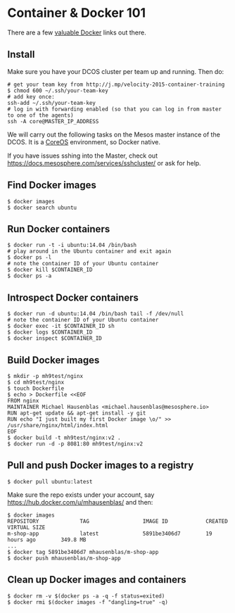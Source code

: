 # Container & Docker 101

There are a few [valuable Docker](http://www.nkode.io/2014/08/24/valuable-docker-links.html) links out there.

## Install

Make sure you have your DCOS cluster per team up and running. Then do:

    # get your team key from http://j.mp/velocity-2015-container-training 
    $ chmod 600 ~/.ssh/your-team-key
    # add key once:
    ssh-add ~/.ssh/your-team-key
    # log in with forwarding enabled (so that you can log in from master to one of the agents)
    ssh -A core@MASTER_IP_ADDRESS

We will carry out the following tasks on the Mesos master instance of the DCOS. It is a [CoreOS](https://coreos.com/) environment, so Docker native.

If you have issues sshing into the Master, check out https://docs.mesosphere.com/services/sshcluster/ or ask for help.

## Find Docker images
    
    $ docker images
    $ docker search ubuntu

## Run Docker containers
    
    $ docker run -t -i ubuntu:14.04 /bin/bash
    # play around in the Ubuntu container and exit again
    $ docker ps -l
    # note the container ID of your Ubuntu container
    $ docker kill $CONTAINER_ID 
    $ docker ps -a

## Introspect Docker containers

    $ docker run -d ubuntu:14.04 /bin/bash tail -f /dev/null 
    # note the container ID of your Ubuntu container
    $ docker exec -it $CONTAINER_ID sh
    $ docker logs $CONTAINER_ID
    $ docker inspect $CONTAINER_ID

## Build Docker images

    $ mkdir -p mh9test/nginx
    $ cd mh9test/nginx
    $ touch Dockerfile
    $ echo > Dockerfile <<EOF
    FROM nginx
    MAINTAINER Michael Hausenblas <michael.hausenblas@mesosphere.io>
    RUN apt-get update && apt-get install -y git
    RUN echo "I just built my first Docker image \o/" >> /usr/share/nginx/html/index.html
    EOF
    $ docker build -t mh9test/nginx:v2 .
    $ docker run -d -p 8081:80 mh9test/nginx:v2

## Pull and push Docker images to a registry

    $ docker pull ubuntu:latest

Make sure the repo exists under your account, say https://hub.docker.com/u/mhausenblas/ and then:
    
    $ docker images
    REPOSITORY             TAG                 IMAGE ID            CREATED             VIRTUAL SIZE
    m-shop-app             latest              5891be3406d7        19 hours ago        349.8 MB
    ...
    $ docker tag 5891be3406d7 mhausenblas/m-shop-app 
    $ docker push mhausenblas/m-shop-app

## Clean up Docker images and containers

    $ docker rm -v $(docker ps -a -q -f status=exited)
    $ docker rmi $(docker images -f "dangling=true" -q)
